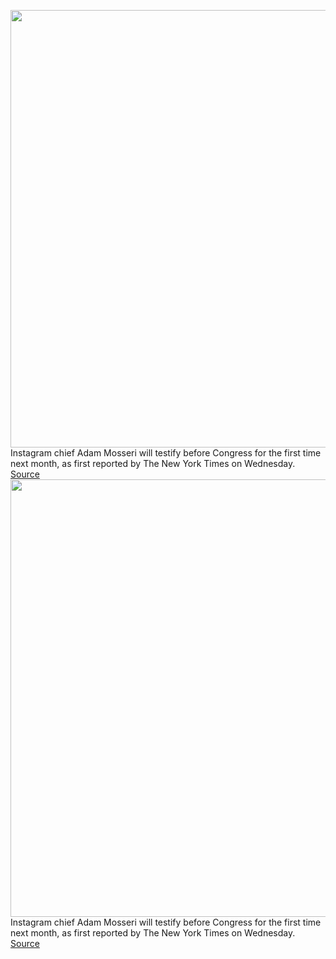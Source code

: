 <img src='https://cdn.vox-cdn.com/thumbor/KLqg5Yok5k9sd1-ncjRnVyQU1Zo=/0x0:2040x1360/1200x800/filters:focal(857x517:1183x843)/cdn.vox-cdn.com/uploads/chorus_image/image/70188845/acastro_190919_1777_instagram_0001.0.0.jpg' width='700px' /><br/>
Instagram chief Adam Mosseri will testify before Congress for the first time next month, as first reported by The New York Times on Wednesday.
<a href='https://www.theverge.com/2021/11/24/22800901/instagram-chief-adam-mosseri-testify-congress-facebook-meta-zuckerberg'> Source <a/><img src='https://cdn.vox-cdn.com/thumbor/KLqg5Yok5k9sd1-ncjRnVyQU1Zo=/0x0:2040x1360/1200x800/filters:focal(857x517:1183x843)/cdn.vox-cdn.com/uploads/chorus_image/image/70188845/acastro_190919_1777_instagram_0001.0.0.jpg' width='700px' /><br/>
Instagram chief Adam Mosseri will testify before Congress for the first time next month, as first reported by The New York Times on Wednesday.
<a href='https://www.theverge.com/2021/11/24/22800901/instagram-chief-adam-mosseri-testify-congress-facebook-meta-zuckerberg'> Source <a/>